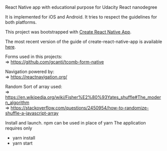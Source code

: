 React Native app with educational purpose for Udacity React nanodegree 

It is implemented for iOS and Android. It tries to respect the guidelines for both platforms.

This project was bootstrapped with [Create React Native App](https://github.com/react-community/create-react-native-app).

The most recent version of the guide of create-react-native-app is available [here](https://github.com/react-community/create-react-native-app/blob/master/react-native-scripts/template/README.md).

Forms used in this projects:<br>
=> https://github.com/gcanti/tcomb-form-native

Navigation powered by:<br>
=> https://reactnavigation.org/

Random Sort of array used:<br>
=> https://en.wikipedia.org/wiki/Fisher%E2%80%93Yates_shuffle#The_modern_algorithm<br>
=> https://stackoverflow.com/questions/2450954/how-to-randomize-shuffle-a-javascript-array

Install and launch. npm can be used in place of yarn
The application requires only 
- yarn install
- yarn start
